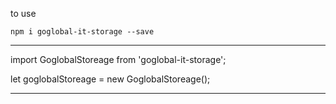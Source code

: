 to use
<!-- init -->
`npm i goglobal-it-storage --save`


-----------
import GoglobalStoreage from 'goglobal-it-storage';

 let goglobalStoreage = new GoglobalStoreage();
 
------